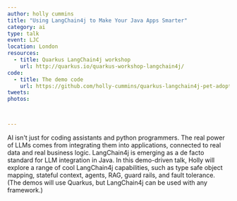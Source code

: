 ```yaml
---
author: holly cummins
title: "Using LangChain4j to Make Your Java Apps Smarter"
category: ai
type: talk
event: LJC
location: London
resources:
  - title: Quarkus LangChain4j workshop
    url: http://quarkus.io/quarkus-workshop-langchain4j/
code:
  - title: The demo code
    url: https://github.com/holly-cummins/quarkus-langchain4j-pet-adoption-demo
tweets:
photos:



---
```


AI isn't just for coding assistants and python programmers.
The real power of LLMs comes from integrating them into applications, connected to real data and real business logic.
LangChain4j is emerging as a de facto standard for LLM integration in Java.
In this demo-driven talk, Holly will explore a range of cool LangChain4j capabilities, such
as type safe object mapping, stateful context, agents, RAG, guard rails, and fault tolerance.
(The demos will use Quarkus, but LangChain4j can be used with any framework.)